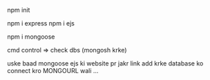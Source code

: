 npm init

npm i express
npm i ejs

npm i mongoose


cmd control => check dbs (mongosh krke)

uske baad mongoose ejs ki website pr jakr link add krke database ko connect kro MONGOURL wali ...